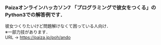 ### Paizaオンラインハッカソン7 「プログラミングで彼女をつくる」のPython3での解答例です．<br>
彼女つくりたいけど問題解けなくて困っている人向け．<br>
※一部力技があります．<br>
URL -> https://paiza.jp/poh/ando
